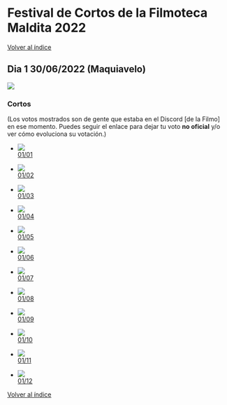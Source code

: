 # Festival de Cortos de la Filmoteca Maldita 2022
[Volver al índice](../festi.md)

## Dia 1 30/06/2022 (Maquiavelo)
![](dia.png)

### Cortos

(Los votos mostrados son de gente que estaba en el Discord [de la Filmo] en ese momento. Puedes seguir el enlace para dejar tu voto **no oficial** y/o ver cómo evoluciona su votación.)

- ![](01.png)  
[01/01](https://discord.com/channels/739208143523020841/769436011981570068/992170404019982428)

- ![](02.png)  
[01/02](https://discord.com/channels/739208143523020841/769436011981570068/992173673375092736)

- ![](03.png)  
[01/03](https://discord.com/channels/739208143523020841/769436011981570068/992175551919947777)

- ![](04.png)  
[01/04](https://discord.com/channels/739208143523020841/769436011981570068/992178259263508500)

- ![](05.png)  
[01/05](https://discord.com/channels/739208143523020841/769436011981570068/992181804490571917)

- ![](06.png)  
[01/06](https://discord.com/channels/739208143523020841/769436011981570068/992186102876213389)

- ![](07.png)  
[01/07](https://discord.com/channels/739208143523020841/769436011981570068/992188991635984474)

- ![](08.png)  
[01/08](https://discord.com/channels/739208143523020841/769436011981570068/992191500798668850)

- ![](09.png)  
[01/09](https://discord.com/channels/739208143523020841/769436011981570068/992193860509892669)

- ![](10.png)  
[01/10](https://discord.com/channels/739208143523020841/769436011981570068/992196321974960169)

- ![](11.png)  
[01/11](https://discord.com/channels/739208143523020841/769436011981570068/992198344166359120)

- ![](12.png)  
[01/12](https://discord.com/channels/739208143523020841/769436011981570068/992201312110395412)


[Volver al índice](../festi.md)